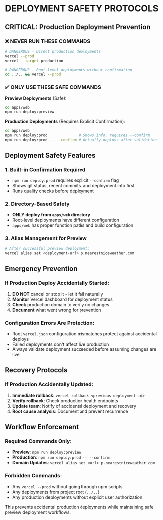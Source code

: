 # DEPLOYMENT SAFETY PROTOCOLS

## CRITICAL: Production Deployment Prevention

### ❌ NEVER RUN THESE COMMANDS
```bash
# DANGEROUS - Direct production deployments
vercel --prod
vercel --target production

# DANGEROUS - Root-level deployments without confirmation
cd ../.. && vercel --prod
```

### ✅ ONLY USE THESE SAFE COMMANDS

**Preview Deployments** (Safe):
```bash
cd apps/web
npm run deploy:preview
```

**Production Deployments** (Requires Explicit Confirmation):
```bash
cd apps/web  
npm run deploy:prod              # Shows info, requires --confirm
npm run deploy:prod -- --confirm # Actually deploys after validation
```

## Deployment Safety Features

### 1. Built-in Confirmation Required
- `npm run deploy:prod` requires explicit `--confirm` flag
- Shows git status, recent commits, and deployment info first
- Runs quality checks before deployment

### 2. Directory-Based Safety
- **ONLY deploy from `apps/web` directory**
- Root-level deployments have different configuration
- `apps/web` has proper function paths and build configuration

### 3. Alias Management for Preview
```bash
# After successful preview deployment:
vercel alias set <deployment-url> p.nearestniceweather.com
```

## Emergency Prevention

### If Production Deploy Accidentally Started:
1. **DO NOT** cancel or stop it - let it fail naturally
2. **Monitor** Vercel dashboard for deployment status
3. **Check** production domain to verify no changes
4. **Document** what went wrong for prevention

### Configuration Errors Are Protection:
- Root `vercel.json` configuration mismatches protect against accidental deploys
- Failed deployments don't affect live production
- Always validate deployment succeeded before assuming changes are live

## Recovery Protocols

### If Production Accidentally Updated:
1. **Immediate rollback**: `vercel rollback <previous-deployment-id>`
2. **Verify rollback**: Check production health endpoints
3. **Update team**: Notify of accidental deployment and recovery
4. **Root cause analysis**: Document and prevent recurrence

## Workflow Enforcement

### Required Commands Only:
- **Preview**: `npm run deploy:preview` 
- **Production**: `npm run deploy:prod -- --confirm`
- **Domain Updates**: `vercel alias set <url> p.nearestniceweather.com`

### Forbidden Commands:
- Any `vercel --prod` without going through npm scripts
- Any deployments from project root (`../..`)
- Any production deployments without explicit user authorization

This prevents accidental production deployments while maintaining safe preview deployment workflows.
